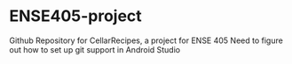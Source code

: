 # ENSE405-project
Github Repository for CellarRecipes, a project for ENSE 405
Need to figure out how to set up git support in Android Studio
